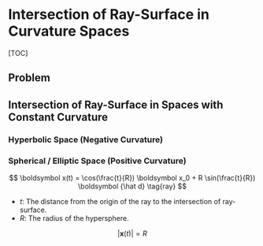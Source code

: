 # Intersection of Ray-Surface in Curvature Spaces

[TOC]

## Problem

## Intersection of Ray-Surface in Spaces with Constant Curvature

### Hyperbolic Space (Negative Curvature)

### Spherical / Elliptic Space (Positive Curvature)

$$
\boldsymbol x(t) = \cos(\frac{t}{R}) \boldsymbol x_0   + R \sin(\frac{t}{R})  \boldsymbol {\hat d} \tag{ray}
$$

- $t$: The distance from the origin of the ray to the intersection of ray-surface.
- $R$: The radius of the hypersphere.

$$
|\boldsymbol x(t)| = R
$$

